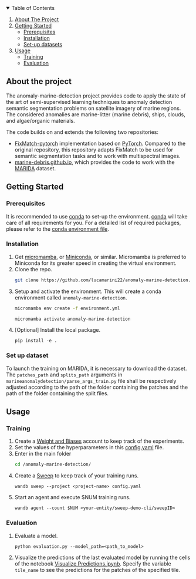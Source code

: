 <!-- TABLE OF CONTENTS -->
<details open="open">
  <summary>Table of Contents</summary>
  <ol>
    <li>
      <a href="#about-the-project">About The Project</a>
    </li>
    <li>
      <a href="#getting-started">Getting Started</a>
      <ul>
        <li><a href="#prerequisites">Prerequisites</a></li>
        <li><a href="#installation">Installation</a></li>
        <li><a href="#set-up-dataset">Set-up datasets</a></li>
      </ul>
    </li>
    <li><a href="#usage">Usage</a>
    <ul>
        <li><a href="#training">Training</a></li>
        <li><a href="#evaluation">Evaluation</a></li>
      </ul>
    </li>
  </ol>
</details>



<!-- ABOUT THE PROJECT -->
## About the project
The anomaly-marine-detection project provides code to apply the state of the art of semi-supervised learning techniques to anomaly detection semantic segmentation problems on satellite imagery of marine regions. The considered anomalies are marine-litter (marine debris), ships, clouds, and algae/organic materials.

The code builds on and extends the following two repositories:
- [FixMatch-pytorch](https://github.com/kekmodel/FixMatch-pytorch) implementation based on [PyTorch](https://pytorch.org/). Compared to the original repository, this repository adapts FixMatch to be used for semantic segmentation tasks and to work with multispectral images.
- [marine-debris.github.io](https://github.com/marine-debris/marine-debris.github.io), which provides the code to work with the [MARIDA](https://marine-debris.github.io/index.html) dataset.

<!-- GETTING STARTED -->
## Getting Started

### Prerequisites

It is recommended to use [conda](https://docs.conda.io/en/latest/) to set-up the environment. [conda](https://docs.conda.io/en/latest/) will take care of all requirements for you. For a detailed list of required packages, please refer to the [conda environment file](https://github.com/lucamarini22/anomaly-marine-detection/blob/main/environment.yml).

### Installation

1. Get [micromamba](https://mamba.readthedocs.io/en/latest/installation.html#micromamba), or [Miniconda](https://docs.conda.io/en/latest/miniconda.html), or similar. Micromamba is preferred to Miniconda for its greater speed in creating the virtual environment.
2. Clone the repo.
   ```sh
   git clone https://github.com/lucamarini22/anomaly-marine-detection.git
   ```
3. Setup and activate the environment. This will create a conda environment called `anomaly-marine-detection`.
   ```sh
   micromamba env create -f environment.yml
   ```
   ```sh
   micromamba activate anomaly-marine-detection
   ```
4. [Optional] Install the local package.
   ```
   pip install -e .
   ```

### Set up dataset
To launch the training on MARIDA, it is necessary to download the dataset. The `patches_path` and `splits_path` arguments in `marineanomalydetection/parse_args_train.py` file shall be respectively adjusted according to the path of the folder containing the patches and the path of the folder containing the split files.


<!-- USAGE EXAMPLES -->
## Usage

### Training
1. Create a [Weight and Biases](https://wandb.ai) account to keep track of the experiments.
2. Set the values of the hyperparameters in this [config.yaml](https://github.com/lucamarini22/anomaly-marine-detection/blob/main/config.yaml) file.
3. Enter in the main folder
   ```sh
   cd /anomaly-marine-detection/
   ```
4. Create a [Sweep](https://docs.wandb.ai/guides/sweeps) to keep track of your training runs.
   ```
   wandb sweep --project <project-name> config.yaml
   ```
5. Start an agent and execute $NUM training runs.
   ```
   wandb agent --count $NUM <your-entity/sweep-demo-cli/sweepID>
   ```

### Evaluation
1. Evaluate a model.
   ```
   python evaluation.py --model_path=<path_to_model>
   ```
2. Visualize the predictions of the last evaluated model by running the cells of the notebook [Visualize Predictions.ipynb](https://github.com/lucamarini22/anomaly-marine-detection/blob/main/notebooks/Visualize%20Predictions.ipynb). Specify the variable `tile_name` to see the predictions for the patches of the specified tile.



<!-- ACKNOWLEDGEMENTS 
This README was based on https://github.com/othneildrew/Best-README-Template
-->